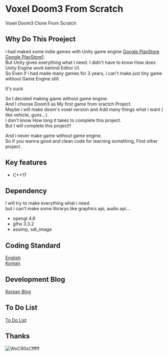

# Voxel Doom3 From Scratch
Voxel  Doom3 Clone From Scratch

## Why Do This Proeject
i had maked some indie games with Unity game engine [Google PlayStore](https://play.google.com/store/apps/details?id=com.milli.findkiller2&hl=ko)  [Google PlayStore1](https://play.google.com/store/apps/details?id=com.NintyNineMillion.FindKiller&hl=ko).   
But Unity gives everything what I need. I didn't have to know How does Unity Engine work behind Editor UI.   
So Even if i had made many games for 3 years, i can't make just tiny game without Game Engine still.   

It's suck

So I decided making game without game engine.   
And I choose Doom3 as My first game from sractch Project.    
Maybe i will make doom's voxel version and Add many things what i want ( like vehicle, guns...).   
I don't know How long it takes to complete this project.   
But I will complete this project!!   

And i never make game without game engine.   
So if you wanna good and clean code for learning something, Find other project.   

## Key features

  * C++17

## Dependency
I will try to make everything what i need.   
but i can't make some librarys like graphics api, audio api....

  * opengl 4.6
  * glfw 3.3.2
  * assimp, sdl_image

## Coding Standard
[English](https://docs.google.com/document/d/1cT8EPgMXe0eopeHvwuFmbHG4TJr5kUmcovkr5irQZmo/edit)   
[Korean](https://docs.popekim.com/ko/coding-standards/cpp)

## Development Blog
[Korean Blog](https://sungjjinkang.github.io/) 

## To Do List
[To Do List](https://trello.com/invite/b/ukD86Ows/82ba51681217ab3515e8006bf5c4988c/doom3-from-scratch) 

## Thanks
![WoCR0sCfffff](https://user-images.githubusercontent.com/33873804/103935734-5e92e300-516a-11eb-9afd-ab48b5f65791.png)
